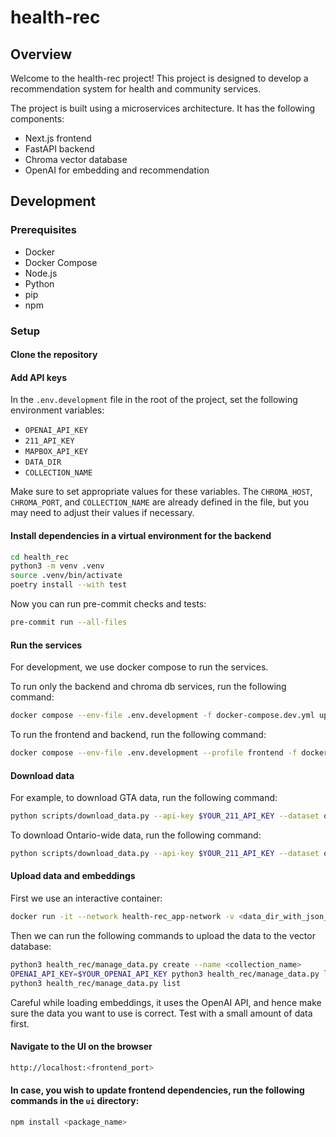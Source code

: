 # health-rec

## Overview

Welcome to the health-rec project! This project is designed to develop a recommendation system for health and community services.

The project is built using a microservices architecture. It has the following components:

- Next.js frontend
- FastAPI backend
- Chroma vector database
- OpenAI for embedding and recommendation


## Development

### Prerequisites

- Docker
- Docker Compose
- Node.js
- Python
- pip
- npm

### Setup

#### Clone the repository

#### Add API keys

In the `.env.development` file in the root of the project, set the following environment variables:
  - `OPENAI_API_KEY`
  - `211_API_KEY`
  - `MAPBOX_API_KEY`
  - `DATA_DIR`
  - `COLLECTION_NAME`

Make sure to set appropriate values for these variables. The `CHROMA_HOST`, `CHROMA_PORT`, and `COLLECTION_NAME`
are already defined in the file, but you may need to adjust their values if necessary.

#### Install dependencies in a virtual environment for the backend

```bash
cd health_rec
python3 -m venv .venv
source .venv/bin/activate
poetry install --with test
```

Now you can run pre-commit checks and tests:

```bash
pre-commit run --all-files
```

#### Run the services

For development, we use docker compose to run the services.

To run only the backend and chroma db services, run the following command:

```bash
docker compose --env-file .env.development -f docker-compose.dev.yml up
```

To run the frontend and backend, run the following command:

```bash
docker compose --env-file .env.development --profile frontend -f docker-compose.dev.yml up
```

#### Download data

For example, to download GTA data, run the following command:

```bash
python scripts/download_data.py --api-key $YOUR_211_API_KEY --dataset on --is-gta --data-dir /mnt/data/211
```

To download Ontario-wide data, run the following command:

```bash
python scripts/download_data.py --api-key $YOUR_211_API_KEY --dataset on --data-dir /mnt/data/211
```

#### Upload data and embeddings

First we use an interactive container:

```bash
docker run -it --network health-rec_app-network -v <data_dir_with_json_files>:/data -v `pwd`:/workspace -w /workspace vectorinstitute/health-rec:backend-dev-latest bash
```

Then we can run the following commands to upload the data to the vector database:

```bash
python3 health_rec/manage_data.py create --name <collection_name>
OPENAI_API_KEY=$YOUR_OPENAI_API_KEY python3 health_rec/manage_data.py load --name <collection_name> --data-dir /data --load-embeddings
python3 health_rec/manage_data.py list
```

Careful while loading embeddings, it uses the OpenAI API, and hence make sure the data you want to use is correct. Test with a small amount of data first.

#### Navigate to the UI on the browser

```bash
http://localhost:<frontend_port>
```

#### In case, you wish to update frontend dependencies, run the following commands in the `ui` directory:

```bash
npm install <package_name>
```
